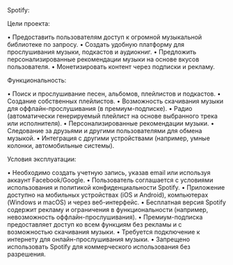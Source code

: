Spotify:

Цели проекта:

•  Предоставить пользователям доступ к огромной музыкальной библиотеке по запросу.
•  Создать удобную платформу для прослушивания музыки, подкастов и аудиокниг.
•  Предложить персонализированные рекомендации музыки на основе вкусов пользователя.
•  Монетизировать контент через подписки и рекламу.

Функциональность:

•  Поиск и прослушивание песен, альбомов, плейлистов и подкастов.
•  Создание собственных плейлистов.
•  Возможность скачивания музыки для оффлайн-прослушивания (в премиум-подписке).
•  Радио (автоматически генерируемый плейлист на основе выбранного трека или исполнителя).
•  Персонализированные рекомендации музыки.
•  Следование за друзьями и другими пользователями для обмена музыкой.
•  Интеграция с другими устройствами (например, умные колонки, автомобильные системы).

Условия эксплуатации:

•  Необходимо создать учетную запись, указав email или используя аккаунт Facebook/Google.
•  Пользователь соглашается с условиями использования и политикой конфиденциальности Spotify.
•  Приложение доступно на мобильных устройствах (iOS и Android), компьютерах (Windows и macOS) и через веб-интерфейс.
•  Бесплатная версия Spotify содержит рекламу и ограничения в функциональности (например, невозможность оффлайн-прослушивания).
•  Премиум-подписка предоставляет доступ ко всем функциям без рекламы и с возможностью скачивания музыки.
•  Требуется подключение к интернету для онлайн-прослушивания музыки.
•  Запрещено использовать Spotify для коммерческого использования без разрешения.
